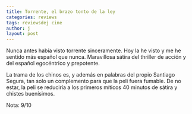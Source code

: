 ```yaml
---
title: Torrente, el brazo tonto de la ley
categories: reviews
tags: reviewsdej cine
author: j
layout: post
---
```


Nunca antes había visto torrente sinceramente. Hoy la he visto y me he sentido más español que nunca. Maravillosa sátira del thriller de acción y del español egocéntrico y prepotente.

La trama de los chinos es, y además en palabras del propio Santiago Segura, tan solo un complemento para que la peli fuera fumable. De no estar, la peli se reduciría a los primeros míticos 40 minutos de sátira y chistes buenísimos.

Nota: 9/10
